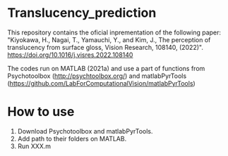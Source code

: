 # Translucency_prediction

This repository contains the oficial inprementation of the following paper: "Kiyokawa, H., Nagai, T., Yamauchi, Y., and Kim, J., The perception of translucency from surface gloss, Vision Research, 108140, (2022)". https://doi.org/10.1016/j.visres.2022.108140

The codes run on MATLAB (2021a) and use a part of functions from Psychotoolbox (http://psychtoolbox.org/)  and matlabPyrTools (https://github.com/LabForComputationalVision/matlabPyrTools)

# How to use
1. Download Psychotoolbox and matlabPyrTools.
2. Add path to their folders on MATLAB.
3. Run XXX.m


